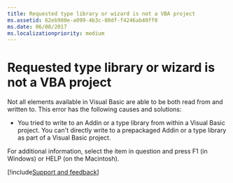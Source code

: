 ```yaml
---
title: Requested type library or wizard is not a VBA project
ms.assetid: 62eb980e-a099-4b3c-80df-f4246ab40ff0
ms.date: 06/08/2017
ms.localizationpriority: medium
---
```



# Requested type library or wizard is not a VBA project
Not all elements available in Visual Basic are able to be both read from and written to. This error has the following causes and solutions:


- You tried to write to an Addin or a type library from within a Visual Basic project. You can't directly write to a prepackaged Addin or a type library as part of a Visual Basic project.
    

For additional information, select the item in question and press F1 (in Windows) or HELP (on the Macintosh).

[!include[Support and feedback](~/includes/feedback-boilerplate.md)]